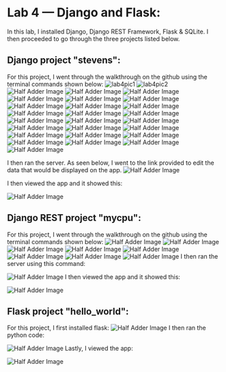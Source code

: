 # Lab 4 — Django and Flask:
In this lab, I installed Django, Django REST Framework, Flask & SQLite. I then proceeded to go through the three projects listed below.

## Django project "stevens":
For this project, I went through the walkthrough on the github using the terminal commands shown below:
![lab4pic1](https://github.com/josephs1/josephs1.github.io/blob/main/CPE%20322/Labs/Assets/lab4pic1.png)
![lab4pic2](https://github.com/josephs1/josephs1.github.io/blob/main/CPE%20322/Labs/Assets/lab4pic2.png)
![Half Adder Image](https://github.com/josephs1/josephs1.github.io/blob/main/CPE%20322/Labs/Assets/lab4pic3.png)
![Half Adder Image](https://github.com/josephs1/josephs1.github.io/blob/main/CPE%20322/Labs/Assets/lab4pic4.png)
![Half Adder Image](https://github.com/josephs1/josephs1.github.io/blob/main/CPE%20322/Labs/Assets/lab4pic5.png)
![Half Adder Image](https://github.com/josephs1/josephs1.github.io/blob/main/CPE%20322/Labs/Assets/lab4pic6.png)
![Half Adder Image](https://github.com/josephs1/josephs1.github.io/blob/main/CPE%20322/Labs/Assets/lab4pic7.png)
![Half Adder Image](https://github.com/josephs1/josephs1.github.io/blob/main/CPE%20322/Labs/Assets/lab4pic8.png)
![Half Adder Image](https://github.com/josephs1/josephs1.github.io/blob/main/CPE%20322/Labs/Assets/lab4pic9.png)
![Half Adder Image](https://github.com/josephs1/josephs1.github.io/blob/main/CPE%20322/Labs/Assets/lab4pic10.png)
![Half Adder Image](https://github.com/josephs1/josephs1.github.io/blob/main/CPE%20322/Labs/Assets/lab4pic11.png)
![Half Adder Image](https://github.com/josephs1/josephs1.github.io/blob/main/CPE%20322/Labs/Assets/lab4pic12.png)
![Half Adder Image](https://github.com/josephs1/josephs1.github.io/blob/main/CPE%20322/Labs/Assets/lab4pic13.png)
![Half Adder Image](https://github.com/josephs1/josephs1.github.io/blob/main/CPE%20322/Labs/Assets/lab4pic14.png)
![Half Adder Image](https://github.com/josephs1/josephs1.github.io/blob/main/CPE%20322/Labs/Assets/lab4pic15.png)
![Half Adder Image](https://github.com/josephs1/josephs1.github.io/blob/main/CPE%20322/Labs/Assets/lab4pic16.png)
![Half Adder Image](https://github.com/josephs1/josephs1.github.io/blob/main/CPE%20322/Labs/Assets/lab4pic17.png)
![Half Adder Image](https://github.com/josephs1/josephs1.github.io/blob/main/CPE%20322/Labs/Assets/lab4pic18.png)
![Half Adder Image](https://github.com/josephs1/josephs1.github.io/blob/main/CPE%20322/Labs/Assets/lab4pic19.png)
![Half Adder Image](https://github.com/josephs1/josephs1.github.io/blob/main/CPE%20322/Labs/Assets/lab4pic20.png)
![Half Adder Image](https://github.com/josephs1/josephs1.github.io/blob/main/CPE%20322/Labs/Assets/lab4pic21.png)
![Half Adder Image](https://github.com/josephs1/josephs1.github.io/blob/main/CPE%20322/Labs/Assets/lab4pic22.png)
![Half Adder Image](https://github.com/josephs1/josephs1.github.io/blob/main/CPE%20322/Labs/Assets/lab4pic23.png)
![Half Adder Image](https://github.com/josephs1/josephs1.github.io/blob/main/CPE%20322/Labs/Assets/lab4pic24.png)
![Half Adder Image](https://github.com/josephs1/josephs1.github.io/blob/main/CPE%20322/Labs/Assets/lab4pic25.png)
![Half Adder Image](https://github.com/josephs1/josephs1.github.io/blob/main/CPE%20322/Labs/Assets/lab4pic26.png)
![Half Adder Image](https://github.com/josephs1/josephs1.github.io/blob/main/CPE%20322/Labs/Assets/lab4pic27.png)

I then ran the server. As seen below, I went to the link provided to edit the data that would be displayed on the app.
![Half Adder Image](https://github.com/josephs1/josephs1.github.io/blob/main/CPE%20322/Labs/Assets/lab4pic28.png)

I then viewed the app and it showed this:

![Half Adder Image](https://github.com/josephs1/josephs1.github.io/blob/main/CPE%20322/Labs/Assets/lab4pic29.png)

## Django REST project "mycpu":
For this project, I went through the walkthrough on the github using the terminal commands shown below:
![Half Adder Image](https://github.com/josephs1/josephs1.github.io/blob/main/CPE%20322/Labs/Assets/Half_Adder_Example.png)
![Half Adder Image](https://github.com/josephs1/josephs1.github.io/blob/main/CPE%20322/Labs/Assets/Half_Adder_Example.png)
![Half Adder Image](https://github.com/josephs1/josephs1.github.io/blob/main/CPE%20322/Labs/Assets/Half_Adder_Example.png)
![Half Adder Image](https://github.com/josephs1/josephs1.github.io/blob/main/CPE%20322/Labs/Assets/Half_Adder_Example.png)
![Half Adder Image](https://github.com/josephs1/josephs1.github.io/blob/main/CPE%20322/Labs/Assets/Half_Adder_Example.png)
![Half Adder Image](https://github.com/josephs1/josephs1.github.io/blob/main/CPE%20322/Labs/Assets/Half_Adder_Example.png)
![Half Adder Image](https://github.com/josephs1/josephs1.github.io/blob/main/CPE%20322/Labs/Assets/Half_Adder_Example.png)
![Half Adder Image](https://github.com/josephs1/josephs1.github.io/blob/main/CPE%20322/Labs/Assets/Half_Adder_Example.png)
I then ran the server using this command:

![Half Adder Image](https://github.com/josephs1/josephs1.github.io/blob/main/CPE%20322/Labs/Assets/Half_Adder_Example.png)
I then viewed the app and it showed this:

![Half Adder Image](https://github.com/josephs1/josephs1.github.io/blob/main/CPE%20322/Labs/Assets/Half_Adder_Example.png)

## Flask project "hello_world":
For this project, I first installed flask:
![Half Adder Image](https://github.com/josephs1/josephs1.github.io/blob/main/CPE%20322/Labs/Assets/Half_Adder_Example.png)
I then ran the python code:

![Half Adder Image](https://github.com/josephs1/josephs1.github.io/blob/main/CPE%20322/Labs/Assets/Half_Adder_Example.png)
Lastly, I viewed the app:

![Half Adder Image](https://github.com/josephs1/josephs1.github.io/blob/main/CPE%20322/Labs/Assets/Half_Adder_Example.png)

